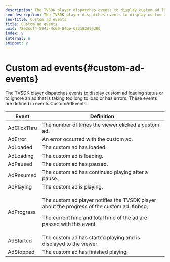 ```yaml
---
description: The TVSDK player dispatches events to display custom ad loading status or to ignore an ad that is taking too long to load or has errors. These events are defined in events.CustomAdEvents.
seo-description: The TVSDK player dispatches events to display custom ad loading status or to ignore an ad that is taking too long to load or has errors. These events are defined in events.CustomAdEvents.
seo-title: Custom ad events
title: Custom ad events
uuid: 78e2ccf4-5943-4c60-84be-623182d9a300
index: y
internal: n
snippet: y
---
```


# Custom ad events{#custom-ad-events}

The TVSDK player dispatches events to display custom ad loading status or to ignore an ad that is taking too long to load or has errors. These events are defined in events.CustomAdEvents.

<table id="table_718700E0F0B042F882ED131F79E01D4E"> 
 <thead> 
  <tr> 
   <th colname="col1" class="entry"> Event </th> 
   <th colname="col2" class="entry"> Definition </th> 
  </tr> 
 </thead>
 <tbody> 
  <tr> 
   <td colname="col1"> <span class="codeph"> AdClickThru </span> </td> 
   <td colname="col2"> The number of times the viewer clicked a custom ad. </td> 
  </tr> 
  <tr> 
   <td colname="col1"> <span class="codeph"> AdError </span> </td> 
   <td colname="col2"> An error occurred with the custom ad. </td> 
  </tr> 
  <tr> 
   <td colname="col1"> <span class="codeph"> AdLoaded </span> </td> 
   <td colname="col2"> The custom ad has loaded.  </td> 
  </tr> 
  <tr> 
   <td colname="col1"> <span class="codeph"> AdLoading </span> </td> 
   <td colname="col2"> The custom ad is loading. </td> 
  </tr> 
  <tr> 
   <td colname="col1"> <span class="codeph"> AdPaused </span> </td> 
   <td colname="col2"> The custom ad has paused. </td> 
  </tr> 
  <tr> 
   <td colname="col1"> <span class="codeph"> AdResumed </span> </td> 
   <td colname="col2"> The custom ad has continued playing after a pause. </td> 
  </tr> 
  <tr> 
   <td colname="col1"> <span class="codeph"> AdPlaying </span> </td> 
   <td colname="col2"> The custom ad is playing. </td> 
  </tr> 
  <tr> 
   <td colname="col1"> <span class="codeph"> AdProgress </span> </td> 
   <td colname="col2"> <p>The custom ad player notifies the TVSDK player about the progress of the custom ad. &amp;nbsp; </p> <p>The <span class="codeph"> currentTime </span> and <span class="codeph"> totalTime </span> of the ad are passed with this event. </p> </td> 
  </tr> 
  <tr> 
   <td colname="col1"> AdStarted </td> 
   <td colname="col2"> The custom ad has started playing and is displayed to the viewer.  </td> 
  </tr> 
  <tr> 
   <td colname="col1"> AdStopped </td> 
   <td colname="col2"> The custom ad has finished playing. </td> 
  </tr> 
 </tbody> 
</table>

<a id="section_027774C2A47C453BA9DED61C6F8567C3"></a>

